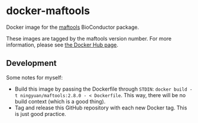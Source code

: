 # docker-maftools

Docker image for the [maftools](http://bioconductor.org/packages/release/bioc/html/maftools.html) BioConductor package.

These images are tagged by the maftools version number.
For more information, please see [the Docker Hub page](https://hub.docker.com/r/docker/ningyuan/maftools).

## Development

Some notes for myself:

- Build this image by passing the Dockerfile through `STDIN`: `docker build -t ningyuan/maftools:2.8.0 - < Dockerfile`.
  This way, there will be no build context (which is a good thing).
- Tag and release this GitHub repository with each new Docker tag.
  This is just good practice.
